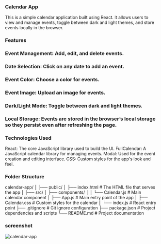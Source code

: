 ### Calendar App
This is a simple calendar application built using React. It allows users to view and manage events, toggle between dark and light themes, and store events locally in the browser.

### Features
### Event Management: Add, edit, and delete events.
### Date Selection: Click on any date to add an event.
### Event Color: Choose a color for events.
### Event Image: Upload an image for events.
### Dark/Light Mode: Toggle between dark and light themes.
### Local Storage: Events are stored in the browser’s local storage so they persist even after refreshing the page.

### Technologies Used
React: The core JavaScript library used to build the UI.
FullCalendar: A JavaScript calendar library for managing events.
Modal: Used for the event creation and editing interface.
CSS: Custom styles for the app's look and feel.

### Folder Structure
calendar-app/
│
├── public/
│   ├── index.html         # The HTML file that serves the app
│
├── src/
│   ├── components/
│   │   └── Calendar.js    # Main calendar component
│   ├── App.js             # Main entry point of the app
│   ├── Calendar.css       # Custom styles for the calendar
│   └── index.js           # React entry point
├── .gitignore             # Git ignore configuration
├── package.json           # Project dependencies and scripts
└── README.md              # Project documentation

### screenshot
![calendar-app]()